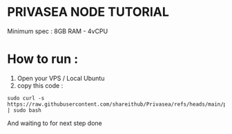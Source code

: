 # PRIVASEA NODE TUTORIAL

Minimum spec :
8GB RAM - 4vCPU

# How to run :
1. Open your VPS / Local Ubuntu
2. copy this code :
```
sudo curl -s https://raw.githubusercontent.com/shareithub/Privasea/refs/heads/main/privasea.sh | sudo bash
```
And waiting to for next step
done
